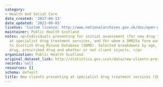 ```yaml
---
category:
- Health and Social Care
date_created: '2017-04-13'
date_updated: '2021-09-03'
license: 'Custom licence: http://www.nationalarchives.gov.uk/doc/open-government-licence/version/3/'
maintainer: Public Health Scotland
notes: <p>Individuals presenting for initial assessment (for new drug treatment episode)
  at specialist drug treatment services, and for whom a SMR25a form was submitted
  to Scottish Drug Misuse Database (SDMD). Selected breakdowns by age, gender, illicit
  drug, prescribed drug and whether or not client injects. </p>
organization: Public Health Scotland
original_dataset_link: http://statistics.gov.scot/data/new-clients-presenting-at-specialist-drug-treatment-services-sdmd
records: null
resources: []
schema: default
title: New clients presenting at specialist drug treatment services (SDMD)
---
```

